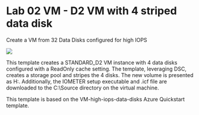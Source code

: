 # Lab 02 VM - D2 VM with 4 striped data disk

Create a VM from 32 Data Disks configured for high IOPS

<a href="https://portal.azure.com/#create/Microsoft.Template/uri/https://raw.githubusercontent.com/AZITCAMP/Labfiles/master/lab02/azuredeploy.json" target="_blank">
    <img src="http://azuredeploy.net/deploybutton.png"/>
</a>

This template creates a STANDARD_D2 VM instance with 4 data disks configured with a ReadOnly cache setting. The template, leveraging DSC, creates a storage pool and stripes the 4 disks. The new volume is presented as H:\. 
Additionally, the IOMETER setup executable and .icf file are downloaded to the C:\Source directory on the virtual machine. 

This template is based on the VM-high-iops-data-disks Azure Quickstart template. 

